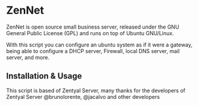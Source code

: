 # ZenNet
ZenNet is open source small business server, released under the GNU General Public License (GPL) and runs on top of Ubuntu GNU/Linux.

With this script you can configure an ubuntu system as if it were a gateway, being able to configure a DHCP server, Firewall, local DNS server, mail server, and more.

## Installation & Usage

This script is based of Zentyal Server, many thanks for the developers of Zentyal Server @brunolorente, @jacalvo and other developers
